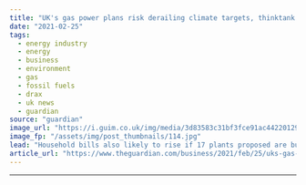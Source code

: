 ```yaml
---
title: "UK's gas power plans risk derailing climate targets, thinktank says"
date: "2021-02-25"
tags: 
  - energy industry
  - energy
  - business
  - environment
  - gas
  - fossil fuels
  - drax
  - uk news
  - guardian
source: "guardian"
image_url: "https://i.guim.co.uk/img/media/3d83583c31bf3fce91ac4422012919b061cbba74/585_442_4815_2891/master/4815.jpg?width=460&quality=85&auto=format&fit=max&s=5d3edd34557743ebc54b8f53475aa16c"
image_fp: "/assets/img/post_thumbnails/114.jpg"
lead: "Household bills also likely to rise if 17 plants proposed are built, according to CarbonTracker reportFossil fuel companies risk derailing the UK’s climate targets and pushing up household bills by planning to build a string of new gas-fired power pl..."
article_url: "https://www.theguardian.com/business/2021/feb/25/uks-gas-power-plans-risk-derailing-climate-targets-thinktank-says"
---
```


---
